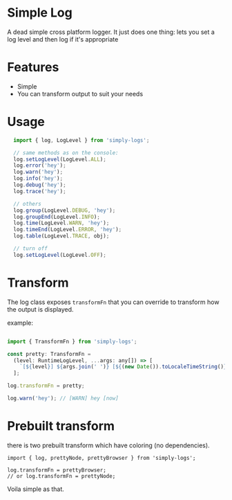 

# Simple Log

A dead simple cross platform logger. 
It just does one thing: lets you set a log level and then log if it's appropriate

# Features

 - Simple
 - You can transform output to suit your needs

# Usage

```javascript
  import { log, LogLevel } from 'simply-logs';

  // same methods as on the console:
  log.setLogLevel(LogLevel.ALL);
  log.error('hey');
  log.warn('hey');
  log.info('hey');
  log.debug('hey');
  log.trace('hey');

  // others
  log.group(LogLevel.DEBUG, 'hey');
  log.groupEnd(LogLevel.INFO);
  log.time(LogLevel.WARN, 'hey');
  log.timeEnd(LogLevel.ERROR, 'hey');
  log.table(LogLevel.TRACE, obj);

  // turn off
  log.setLogLevel(LogLevel.OFF);

```

# Transform

The log class exposes `transformFn` that you can override to transform how the output is displayed.

example:

```javascript

import { TransformFn } from 'simply-logs';

const pretty: TransformFn = 
  (level: RuntimeLogLevel, ...args: any[]) => [
    `[${level}] ${args.join(' ')} [${(new Date()).toLocaleTimeString()}]`, 
  ];

log.transformFn = pretty;

log.warn('hey'); // [WARN] hey [now]
```

# Prebuilt transform 

there is two prebuilt transform which have coloring (no dependencies).

```
import { log, prettyNode, prettyBrowser } from 'simply-logs';

log.transformFn = prettyBrowser;
// or log.transformFn = prettyNode;
```


Voila simple as that.